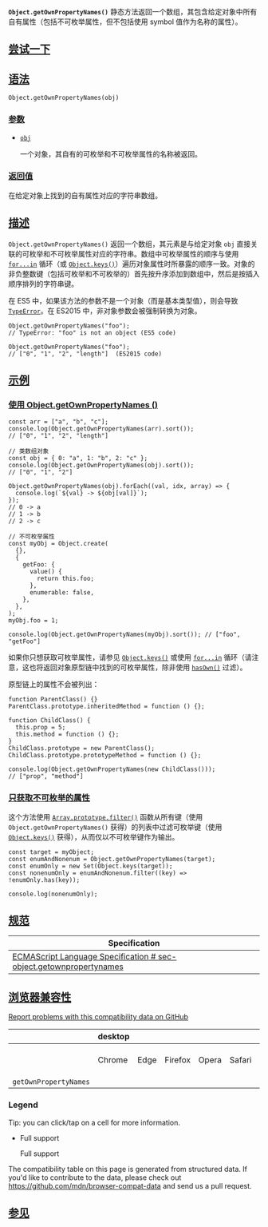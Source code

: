 **`Object.getOwnPropertyNames()`** 静态方法返回一个数组，其包含给定对象中所有自有属性（包括不可枚举属性，但不包括使用 symbol 值作为名称的属性）。

## [尝试一下](#尝试一下)

## [语法](#语法)

```
Object.getOwnPropertyNames(obj)
```

### [参数](#参数)

* [`obj`](#obj)

  一个对象，其自有的可枚举和不可枚举属性的名称被返回。

### [返回值](#返回值)

在给定对象上找到的自有属性对应的字符串数组。

## [描述](#描述)

`Object.getOwnPropertyNames()` 返回一个数组，其元素是与给定对象 `obj` 直接关联的可枚举和不可枚举属性对应的字符串。数组中可枚举属性的顺序与使用 [`for...in`](https://developer.mozilla.org/zh-CN/docs/Web/JavaScript/Reference/Statements/for...in) 循环（或 [`Object.keys()`](https://developer.mozilla.org/zh-CN/docs/Web/JavaScript/Reference/Global_Objects/Object/keys)）遍历对象属性时所暴露的顺序一致。对象的非负整数键（包括可枚举和不可枚举的）首先按升序添加到数组中，然后是按插入顺序排列的字符串键。

在 ES5 中，如果该方法的参数不是一个对象（而是基本类型值），则会导致 [`TypeError`](https://developer.mozilla.org/zh-CN/docs/Web/JavaScript/Reference/Global_Objects/TypeError)。在 ES2015 中，非对象参数会被强制转换为对象。

```
Object.getOwnPropertyNames("foo");
// TypeError: "foo" is not an object (ES5 code)

Object.getOwnPropertyNames("foo");
// ["0", "1", "2", "length"]  (ES2015 code)
```

## [示例](#示例)

### [使用 Object.getOwnPropertyNames ()](#使用_object.getownpropertynames)

```
const arr = ["a", "b", "c"];
console.log(Object.getOwnPropertyNames(arr).sort());
// ["0", "1", "2", "length"]

// 类数组对象
const obj = { 0: "a", 1: "b", 2: "c" };
console.log(Object.getOwnPropertyNames(obj).sort());
// ["0", "1", "2"]

Object.getOwnPropertyNames(obj).forEach((val, idx, array) => {
  console.log(`${val} -> ${obj[val]}`);
});
// 0 -> a
// 1 -> b
// 2 -> c

// 不可枚举属性
const myObj = Object.create(
  {},
  {
    getFoo: {
      value() {
        return this.foo;
      },
      enumerable: false,
    },
  },
);
myObj.foo = 1;

console.log(Object.getOwnPropertyNames(myObj).sort()); // ["foo", "getFoo"]
```

如果你只想获取可枚举属性，请参见 [`Object.keys()`](https://developer.mozilla.org/zh-CN/docs/Web/JavaScript/Reference/Global_Objects/Object/keys) 或使用 [`for...in`](https://developer.mozilla.org/zh-CN/docs/Web/JavaScript/Reference/Statements/for...in) 循环（请注意，这也将返回对象原型链中找到的可枚举属性，除非使用 [`hasOwn()`](https://developer.mozilla.org/zh-CN/docs/Web/JavaScript/Reference/Global_Objects/Object/hasOwn) 过滤）。

原型链上的属性不会被列出：

```
function ParentClass() {}
ParentClass.prototype.inheritedMethod = function () {};

function ChildClass() {
  this.prop = 5;
  this.method = function () {};
}
ChildClass.prototype = new ParentClass();
ChildClass.prototype.prototypeMethod = function () {};

console.log(Object.getOwnPropertyNames(new ChildClass()));
// ["prop", "method"]
```

### [只获取不可枚举的属性](#只获取不可枚举的属性)

这个方法使用 [`Array.prototype.filter()`](https://developer.mozilla.org/zh-CN/docs/Web/JavaScript/Reference/Global_Objects/Array/filter) 函数从所有键（使用 `Object.getOwnPropertyNames()` 获得）的列表中过滤可枚举键（使用 [`Object.keys()`](https://developer.mozilla.org/zh-CN/docs/Web/JavaScript/Reference/Global_Objects/Object/keys) 获得），从而仅以不可枚举键作为输出。

```
const target = myObject;
const enumAndNonenum = Object.getOwnPropertyNames(target);
const enumOnly = new Set(Object.keys(target));
const nonenumOnly = enumAndNonenum.filter((key) => !enumOnly.has(key));

console.log(nonenumOnly);
```

## [规范](#规范)

| Specification                                                                                                                                                                   |
| ------------------------------------------------------------------------------------------------------------------------------------------------------------------------------- |
| [ECMAScript Language Specification<!-- --> # <!-- -->sec-object.getownpropertynames](https://tc39.es/ecma262/multipage/fundamental-objects.html#sec-object.getownpropertynames) |

## [浏览器兼容性](#浏览器兼容性)

[Report problems with this compatibility data on GitHub](https://github.com/mdn/browser-compat-data/issues/new?mdn-url=https%3A%2F%2Fdeveloper.mozilla.org%2Fzh-CN%2Fdocs%2FWeb%2FJavaScript%2FReference%2FGlobal_Objects%2FObject%2FgetOwnPropertyNames\&metadata=%3C%21--+Do+not+make+changes+below+this+line+--%3E%0A%3Cdetails%3E%0A%3Csummary%3EMDN+page+report+details%3C%2Fsummary%3E%0A%0A*+Query%3A+%60javascript.builtins.Object.getOwnPropertyNames%60%0A*+Report+started%3A+2023-12-28T15%3A58%3A40.665Z%0A%0A%3C%2Fdetails%3E\&title=javascript.builtins.Object.getOwnPropertyNames+-+%3CSUMMARIZE+THE+PROBLEM%3E\&template=data-problem.yml "Report an issue with this compatibility data")

|                       | desktop |      |         |       |        | mobile         |                     |               |               |                  |                 | server |         |
| --------------------- | ------- | ---- | ------- | ----- | ------ | -------------- | ------------------- | ------------- | ------------- | ---------------- | --------------- | ------ | ------- |
|                       | Chrome  | Edge | Firefox | Opera | Safari | Chrome Android | Firefox for Android | Opera Android | Safari on iOS | Samsung Internet | WebView Android | Deno   | Node.js |
| `getOwnPropertyNames` |         |      |         |       |        |                |                     |               |               |                  |                 |        |         |

### Legend

Tip: you can click/tap on a cell for more information.

* Full support

  Full support

The compatibility table on this page is generated from structured data. If you'd like to contribute to the data, please check out <https://github.com/mdn/browser-compat-data> and send us a pull request.

## [参见](#参见)
